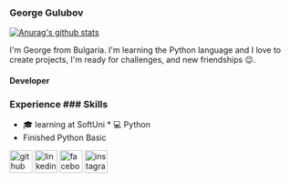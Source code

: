 ### George Gulubov

[![Anurag's github stats](https://github-readme-stats.vercel.app/api?username=George3211)](https://github.com/anuraghazra/github-readme-stats)

I'm Georgе from Bulgaria. I'm learning the Python language and I love to create projects, I'm ready for challenges, and new friendships 😉.

#### Developer

### Experience                                         ### Skills
* 🎓 learning at SoftUni                               * 💻 Python
* Finished Python Basic 

[<img src='https://cdn.jsdelivr.net/npm/simple-icons@3.0.1/icons/github.svg' alt='github' height='40'>](https://github.com/George3211)  [<img src='https://cdn.jsdelivr.net/npm/simple-icons@3.0.1/icons/linkedin.svg' alt='linkedin' height='40'>](https://www.linkedin.com/in/GeorgeGulubov/)  [<img src='https://cdn.jsdelivr.net/npm/simple-icons@3.0.1/icons/facebook.svg' alt='facebook' height='40'>](https://www.facebook.com/ГеоргиГълъбов)  [<img src='https://cdn.jsdelivr.net/npm/simple-icons@3.0.1/icons/instagram.svg' alt='instagram' height='40'>](https://www.instagram.com/ntnp_george/)
